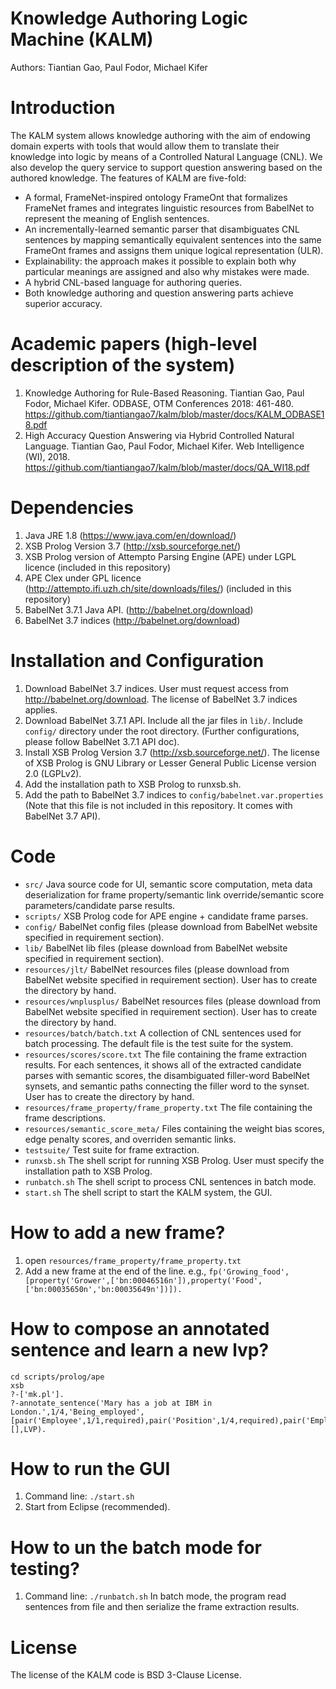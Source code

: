 # Knowledge Authoring Logic Machine (KALM)
Authors: Tiantian Gao, Paul Fodor, Michael Kifer

# Introduction
The KALM system allows knowledge authoring with the aim of endowing domain experts with tools that would allow them to translate their knowledge into logic by means of a Controlled Natural Language (CNL). We also develop the query service to support question answering based on the authored knowledge. The features of KALM are five-fold:
* A formal, FrameNet-inspired ontology FrameOnt that formalizes FrameNet frames and integrates linguistic resources from BabelNet to represent the meaning of English sentences.
* An incrementally-learned semantic parser that disambiguates CNL sentences by mapping semantically equivalent sentences into the same FrameOnt frames and assigns them unique logical representation (ULR). 
* Explainability: the approach makes it possible to explain both why particular meanings are assigned and also why mistakes were made.
* A hybrid CNL-based language for authoring queries.
* Both knowledge authoring and question answering parts achieve superior accuracy.

# Academic papers (high-level description of the system)
1. Knowledge Authoring for Rule-Based Reasoning. Tiantian Gao, Paul Fodor, Michael Kifer. ODBASE, OTM Conferences 2018: 461-480.  https://github.com/tiantiangao7/kalm/blob/master/docs/KALM_ODBASE18.pdf
2. High Accuracy Question Answering via Hybrid Controlled Natural Language. Tiantian Gao, Paul Fodor, Michael Kifer. Web Intelligence (WI), 2018. https://github.com/tiantiangao7/kalm/blob/master/docs/QA_WI18.pdf

# Dependencies
1. Java JRE 1.8 (https://www.java.com/en/download/)
2. XSB Prolog Version 3.7 (http://xsb.sourceforge.net/)
3. XSB Prolog version of Attempto Parsing Engine (APE) under LGPL licence (included in this repository)
4. APE Clex under GPL licence (http://attempto.ifi.uzh.ch/site/downloads/files/) (included in this repository)
5. BabelNet 3.7.1 Java API. (http://babelnet.org/download)
6. BabelNet 3.7 indices (http://babelnet.org/download)


# Installation and Configuration
1. Download BabelNet 3.7 indices. User must request access from http://babelnet.org/download. The license of BabelNet 3.7 indices applies.
2. Download BabelNet 3.7.1 API. Include all the jar files in `lib/`. Include `config/` directory under the root directory. (Further configurations, please follow BabelNet 3.7.1 API doc).
3. Install XSB Prolog Version 3.7 (http://xsb.sourceforge.net/). The license of XSB Prolog is GNU Library or Lesser General Public License version 2.0 (LGPLv2).
1. Add the installation path to XSB Prolog to runxsb.sh.
2. Add the path to BabelNet 3.7 indices to `config/babelnet.var.properties` (Note that this file is not included in this repository. It comes with BabelNet 3.7 API).

# Code
* `src/` Java source code for UI, semantic score computation, meta data deserialization for frame property/semantic link override/semantic score parameters/candidate parse results.
* `scripts/` XSB Prolog code for APE engine + candidate frame parses.
* `config/` BabelNet config files (please download from BabelNet website specified in requirement section).
* `lib/` BabelNet lib files (please download from BabelNet website specified in requirement section).
* `resources/jlt/` BabelNet resources files (please download from BabelNet website specified in requirement section). User has to create the directory by hand.
* `resources/wnplusplus/` BabelNet resources files (please download from BabelNet website specified in requirement section). User has to create the directory by hand.
* `resources/batch/batch.txt` A collection of CNL sentences used for batch processing. The default file is the test suite for the system.
* `resources/scores/score.txt` The file containing the frame extraction results. For each sentences, it shows all of the extracted candidate parses with semantic scores, the disambiguated filler-word BabelNet synsets, and semantic paths connecting the filler word to the synset. User has to create the directory by hand. 
* `resources/frame_property/frame_property.txt` The file containing the frame descriptions.
* `resources/semantic_score_meta/` Files containing the weight bias scores, edge penalty scores, and overriden semantic links.
* `testsuite/` Test suite for frame extraction.
* `runxsb.sh` The shell script for running XSB Prolog. User must specify the installation path to XSB Prolog.
* `runbatch.sh` The shell script to process CNL sentences in batch mode.
* `start.sh` The shell script to start the KALM system, the GUI.

# How to add a new frame?
1. open `resources/frame_property/frame_property.txt`
2. Add a new frame at the end of the line. e.g., 
   `fp('Growing_food',[property('Grower',['bn:00046516n']),property('Food',['bn:00035650n','bn:00035649n'])]).` 

# How to compose an annotated sentence and learn a new lvp?
```
cd scripts/prolog/ape
xsb
?-['mk.pl'].
?-annotate_sentence('Mary has a job at IBM in London.',1/4,'Being_employed',[pair('Employee',1/1,required),pair('Position',1/4,required),pair('Employer',1/6,optional),pair('Place',1/8,optional)],[],LVP).
```

# How to run the GUI
1. Command line: `./start.sh`
2. Start from Eclipse (recommended).

# How to un the batch mode for testing?
1. Command line: `./runbatch.sh`
In batch mode, the program read sentences from file and then serialize the frame extraction results.

# License
The license of the KALM code is BSD 3-Clause License.
